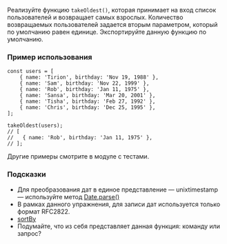 Реализуйте функцию `takeOldest()`, которая принимает на вход список пользователей и возвращает самых взрослых. Количество возвращаемых пользователей задается вторым параметром, который по умолчанию равен единице. Экспортируйте данную функцию по умолчанию.

### Пример использования

```
const users = [
    { name: 'Tirion', birthday: 'Nov 19, 1988' },
    { name: 'Sam', birthday: 'Nov 22, 1999' },
    { name: 'Rob', birthday: 'Jan 11, 1975' },
    { name: 'Sansa', birthday: 'Mar 20, 2001' },
    { name: 'Tisha', birthday: 'Feb 27, 1992' },
    { name: 'Chris', birthday: 'Dec 25, 1995' },
];

takeOldest(users);
// [
//   { name: 'Rob', birthday: 'Jan 11, 1975' },
// ];
```

Другие примеры смотрите в модуле с тестами.

### Подсказки

- Для преобразования дат в единое представление — unixtimestamp — используйте метод [Date.parse()](https://developer.mozilla.org/ru/docs/Web/JavaScript/Reference/Global_Objects/Date/parse)
- В рамках данного упражнения, для записи дат используется только формат RFC2822.
- [sortBy](https://lodash.com/docs#sortBy)
- Подумайте, что из себя представляет данная функция: команду или запрос?